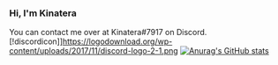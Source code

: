### Hi, I'm Kinatera
You can contact me over at Kinatera#7917 on Discord.
[!discordicon]]https://logodownload.org/wp-content/uploads/2017/11/discord-logo-2-1.png
[![Anurag's GitHub stats](https://github-readme-stats.vercel.app/api?username=Kinatera&theme=tokyonight)](https://github.com/Kinatera/github-readme-stats)
